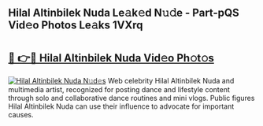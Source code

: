 ## Hilal Altinbilek Nuda Le𝚊k𝚎d N𝚞𝚍e - Part-pQS Vid𝚎o Photos Le𝚊ks 1VXrq

# <h2><a href="http://fbfqj5m.evod.top/?m=Hilal+Altinbilek+Nuda">🔗 👉🔴 Hilal Altinbilek Nuda Vid𝚎o Ph𝚘t𝚘s</a></h2>

[![Hilal Altinbilek Nuda N𝚞d𝚎s](https://i.imgur.com/8V9OHl7.gif)](http://fbfqj5m.evod.top/?m=Hilal+Altinbilek+Nuda)
Web celebrity Hilal Altinbilek Nuda and multimedia artist, recognized for posting dance and lifestyle content through solo and collaborative dance routines and mini vlogs. Public figures Hilal Altinbilek Nuda can use their influence to advocate for important causes. 
